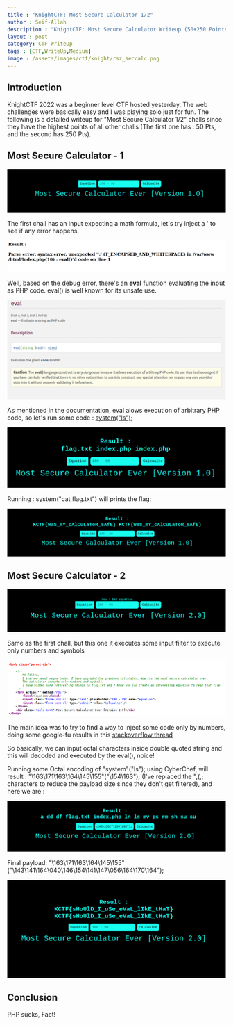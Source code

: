 ```yaml
---
title : "KnightCTF: Most Secure Calculator 1/2"
author : Seif-Allah
description : "KnightCTF: Most Secure Calculator Writeup (50+250 Points)"
layout : post
category: CTF-WriteUp
tags : [CTF,WriteUp,Medium]
image : /assets/images/ctf/knight/rsz_seccalc.png
---
```



## Introduction

KnightCTF 2022 was a beginner level CTF hosted yesterday, The web challenges were basically easy and I was playing solo just for fun. The following is a detailed writeup for "Most Secure Calculator 1/2" challs since they have the highest points of all other challs (The first one has : 50 Pts, and the second has 250 Pts). 

## Most Secure Calculator - 1

![sec1](/assets/images/ctf/knight/sec1.png)

The first chall has an input expecting a math formula, let's try inject a ' to see if any error happens.

![sec1_error](/assets/images/ctf/knight/sec1_error.png)

Well, based on the debug error, there's an **eval** function evaluating the input as PHP code. eval() is well known for its unsafe use. 

![sec1_eval](/assets/images/ctf/knight/sec1_eval.png)

As mentioned in the documentation, eval alows execution of arbitrary PHP code, so let's run some code : [system("ls");](https://book.hacktricks.xyz/pentesting/pentesting-web/php-tricks-esp/php-useful-functions-disable_functions-open_basedir-bypass)


![sec1_code](/assets/images/ctf/knight/sec1_code.png)

Running : system("cat flag.txt") will prints the flag: 

![sec1_flag](/assets/images/ctf/knight/sec1_flag.png)

## Most Secure Calculator - 2

![sec2](/assets/images/ctf/knight/sec2.png)

Same as the first chall, but this one it executes some input filter to execute only numbers and symbols

![sec2_comment](/assets/images/ctf/knight/sec2_comment_.png)

The main idea was to try to find a way to inject some code only by numbers, doing some google-fu results in this [stackoverflow thread](https://stackoverflow.com/questions/27468974/php-convert-an-octal-characters-to-string)

So basically, we can input octal characters inside double quoted string and this will decoded and executed by the eval(), noice! 

Running some Octal encoding of "system"("ls"); using CyberChef, will result : "\163\171\163\164\145\155"("\154\163"); (I've replaced the ",(,; characters to reduce the payload size since they don't get filtered), and here we are : 

![sec2_ls](/assets/images/ctf/knight/sec2_ls.png)

Final payload: "\163\171\163\164\145\155"("\143\141\164\040\146\154\141\147\056\164\170\164");

![sec2_flag](/assets/images/ctf/knight/sec2_flag.png)


## Conclusion

PHP sucks, Fact! 